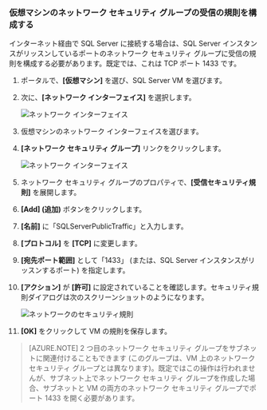 ### 仮想マシンのネットワーク セキュリティ グループの受信の規則を構成する

インターネット経由で SQL Server に接続する場合は、SQL Server インスタンスがリッスンしているポートのネットワーク セキュリティ グループに受信の規則を構成する必要があります。既定では、これは TCP ポート 1433 です。

1. ポータルで、**[仮想マシン]** を選び、SQL Server VM を選びます。

3. 次に、**[ネットワーク インターフェイス]** を選択します。

	![ネットワーク インターフェイス](./media/virtual-machines-sql-server-connection-steps/rm-network-interface.png)

4. 仮想マシンのネットワーク インターフェイスを選びます。

4. **[ネットワーク セキュリティ グループ]** リンクをクリックします。

	![ネットワーク インターフェイス](./media/virtual-machines-sql-server-connection-steps/rm-network-security-group.png)

6. ネットワーク セキュリティ グループのプロパティで、**[受信セキュリティ規則]** を展開します。

5. **[Add] \(追加)** ボタンをクリックします。

6. **[名前]** に「SQLServerPublicTraffic」と入力します。

7. **[プロトコル]** を **[TCP]** に変更します。

8. **[宛先ポート範囲]** として「1433」 (または、SQL Server インスタンスがリッスンするポート) を指定します。

9. **[アクション]** が **[許可]** に設定されていることを確認します。セキュリティ規則ダイアログは次のスクリーンショットのようになります。

	![ネットワークのセキュリティ規則](./media/virtual-machines-sql-server-connection-steps/rm-network-security-rule.png)

9. **[OK]** をクリックして VM の規則を保存します。

>[AZURE.NOTE] 2 つ目のネットワーク セキュリティ グループをサブネットに関連付けることもできます (このグループは、VM 上のネットワーク セキュリティ グループとは異なります)。既定ではこの操作は行われませんが、サブネット上でネットワーク セキュリティ グループを作成した場合、サブネットと VM の両方のネットワーク セキュリティ グループでポート 1433 を開く必要があります。

<!---HONumber=AcomDC_0921_2016-->